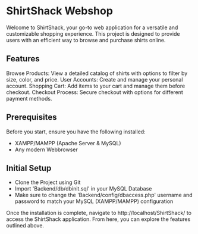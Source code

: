 # ShirtShack Webshop

Welcome to ShirtShack, your go-to web application for a versatile and customizable shopping experience. This project is designed to provide users with an efficient way to browse and purchase shirts online.

## Features
Browse Products: View a detailed catalog of shirts with options to filter by size, color, and price.
User Accounts: Create and manage your personal account.
Shopping Cart: Add items to your cart and manage them before checkout.
Checkout Process: Secure checkout with options for different payment methods.

## Prerequisites
Before you start, ensure you have the following installed:

- XAMPP/MAMPP (Apache Server & MySQL)
- Any modern Webbrowser

## Initial Setup

- Clone the Project using Git
- Import 'Backend/db/dbinit.sql' in your MySQL Database
- Make sure to change the 'Backend/config/dbaccess.php' username and password to match your MySQL (XAMPP/MAMPP) configuration

Once the installation is complete, navigate to http://localhost/ShirtShack/ to access the ShirtShack application. From here, you can explore the features outlined above.





